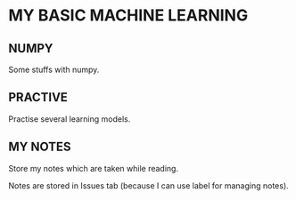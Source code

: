 # MY BASIC MACHINE LEARNING

## NUMPY
Some stuffs with numpy.

## PRACTIVE
Practise several learning models.

## MY NOTES
Store my notes which are taken while reading.

Notes are stored in Issues tab (because I can use label for managing notes).
